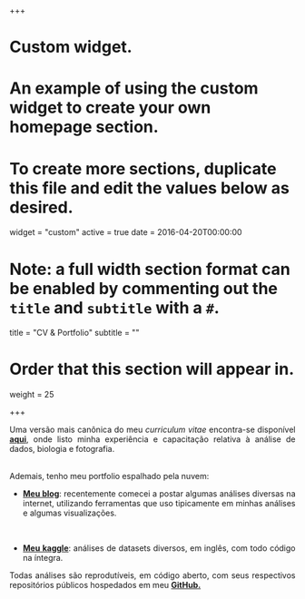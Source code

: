+++
# Custom widget.
# An example of using the custom widget to create your own homepage section.
# To create more sections, duplicate this file and edit the values below as desired.
widget = "custom"
active = true
date = 2016-04-20T00:00:00

# Note: a full width section format can be enabled by commenting out the `title` and `subtitle` with a `#`.
title = "CV & Portfolio"
subtitle = ""

# Order that this section will appear in.
weight = 25

+++

<DIV align="justify">Uma versão mais canônica do meu <i>curriculum vitae</i> encontra-se disponível <b><a href="cv/" target="_blank">aqui</a></b>, onde listo minha experiência e capacitação relativa à análise de dados, biologia e fotografia.
<br><br>

Ademais, tenho meu portfolio espalhado pela nuvem:

* <b><a href="https://lucasmoraes.blog" target="_blank">Meu blog</a></b>: recentemente comecei a postar algumas análises diversas na internet, utilizando ferramentas que uso tipicamente em minhas análises e algumas visualizações.
<br>

* <b><a href="https://www.kaggle.com/moraessaur/" target="_blank">Meu kaggle</a></b>: análises de datasets diversos, em inglês, com todo código na íntegra.

Todas análises são reprodutíveis, em código aberto, com seus respectivos repositórios públicos hospedados em meu <b><a href="https://www.github.com/moraessaur/" target="_blank">GitHub.</a></b>
